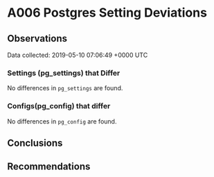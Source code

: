 # A006 Postgres Setting Deviations #

## Observations ##
Data collected: 2019-05-10 07:06:49 +0000 UTC  

### Settings (pg_settings) that Differ ###

No differences in `pg_settings` are found.

### Configs(pg_config) that differ ###

No differences in `pg_config` are found.



## Conclusions ##


## Recommendations ##


